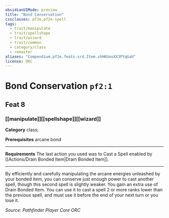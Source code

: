 ```yaml
---
obsidianUIMode: preview
title: "Bond Conservation"
cssclasses: pf2e,pf2e-spell
tags:
  - trait/manipulate
  - trait/spellshape
  - trait/wizard
  - trait/common
  - category/class
  - remaster
aliases: "Compendium.pf2e.feats-srd.Item.vhHKUooXX3PYqGaU"
license: ORC
---
```

# Bond Conservation `pf2:1`
## Feat 8
### [[manipulate]][[spellshape]][[wizard]]

**Category** class; 



**Prerequisites** arcane bond
* * *
**Requirements** The last action you used was to Cast a Spell enabled by [[Actions/Drain Bonded Item|Drain Bonded Item]].

* * *

By efficiently and carefully manipulating the arcane energies unleashed by your bonded item, you can conserve just enough power to cast another spell, though this second spell is slightly weaker. You gain an extra use of Drain Bonded Item. You can use it to cast a spell 2 or more ranks lower than the previous spell, and must use it before the end of your next turn or you lose it.

*Source: Pathfinder Player Core*
*ORC*